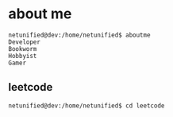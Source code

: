 # about me

```console
netunified@dev:/home/netunified$ aboutme
Developer
Bookworm
Hobbyist
Gamer
```

## leetcode

```console
netunified@dev:/home/netunified$ cd leetcode
```
